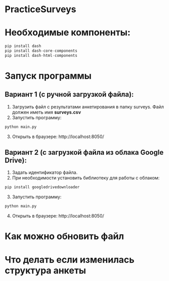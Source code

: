 # PracticeSurveys

# Необходимые компоненты:
```python 
pip install dash
pip install dash-core-components
pip install dash-html-components
```

# Запуск программы
## Вариант 1 (с ручной загрузкой файла):
1. Загрузить файл с результатами анкетирования в папку surveys. Файл должен иметь имя **surveys.csv**
2. Запустить программу:
```python 
python main.py
```
3. Открыть в браузере: http://localhost:8050/

## Вариант 2 (с загрузкой файла из облака Google Drive):
1. Задать идентификатор файла.
2. При необходимости установить библиотеку для работы с облаком:
```python 
pip install googledrivedownloader
```
3. Запустить программу:
```python 
python main.py
```
4. Открыть в браузере: http://localhost:8050/

# Как можно обновить файл

# Что делать если изменилась структура анкеты
